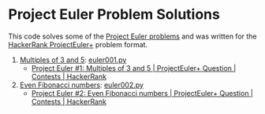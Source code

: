 # Project Euler Problem Solutions

This code solves some of the [Project Euler problems](https://projecteuler.net/archives) and was
written for the [HackerRank ProjectEuler+](https://www.hackerrank.com/contests/projecteuler/challenges) problem format.

1. [Multiples of 3 and 5](https://projecteuler.net/problem=1): [euler001.py](euler001.py)
    + [Project Euler #1: Multiples of 3 and 5 | ProjectEuler+ Question | Contests | HackerRank](https://www.hackerrank.com/contests/projecteuler/challenges/euler001)
2. [Even Fibonacci numbers](https://projecteuler.net/problem=2): [euler002.py](euler002.py)
    + [Project Euler #2: Even Fibonacci numbers | ProjectEuler+ Question | Contests | HackerRank](https://www.hackerrank.com/contests/projecteuler/challenges/euler002)
